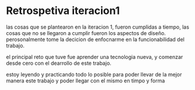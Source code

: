 # Retrospetiva iteracion1

las cosas que se plantearon en la iteracion 1, fueron cumplidas a tiempo, las cosas que no se llegaron a cumplir fueron los aspectos de diseño.
perosonalmente tome la decicion de enfocnarme en la funcionabilidad del trabajo.

el principal reto que tuve fue aprender una tecnologia nueva, y comenzar desde cero con el dearrollo de este trabajo.

estoy leyendo y practicando todo lo posible para poder llevar de la mejor manera este trabajo y poder llegar con el mismo en timpo y forma
